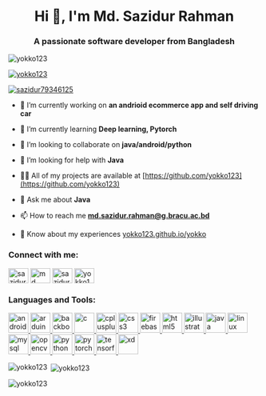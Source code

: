 <h1 align="center">Hi 👋, I'm Md. Sazidur Rahman</h1>
<h3 align="center">A passionate software developer from Bangladesh</h3>

<p align="left"> <img src="https://komarev.com/ghpvc/?username=yokko123&label=Profile%20views&color=0e75b6&style=flat" alt="yokko123" /> </p>

<p align="left"> <a href="https://github.com/ryo-ma/github-profile-trophy"><img src="https://github-profile-trophy.vercel.app/?username=yokko123" alt="yokko123" /></a> </p>

<p align="left"> <a href="https://twitter.com/sazidur79346125" target="blank"><img src="https://img.shields.io/twitter/follow/sazidur79346125?logo=twitter&style=for-the-badge" alt="sazidur79346125" /></a> </p>

- 🔭 I’m currently working on **an andrioid ecommerce app and self driving car**

- 🌱 I’m currently learning **Deep learning, Pytorch**

- 👯 I’m looking to collaborate on **java/android/python**

- 🤝 I’m looking for help with **Java**

- 👨‍💻 All of my projects are available at [https://github.com/yokko123](https://github.com/yokko123)

- 💬 Ask me about **Java**

- 📫 How to reach me **md.sazidur.rahman@g.bracu.ac.bd**

- 📄 Know about my experiences [yokko123.github.io/yokko](yokko123.github.io/yokko)

<h3 align="left">Connect with me:</h3>
<p align="left">
<a href="https://twitter.com/sazidur79346125" target="blank"><img align="center" src="https://cdn.jsdelivr.net/npm/simple-icons@3.0.1/icons/twitter.svg" alt="sazidur79346125" height="30" width="40" /></a>
<a href="https://linkedin.com/in/md-sazidur-rahman-292812158/" target="blank"><img align="center" src="https://cdn.jsdelivr.net/npm/simple-icons@3.0.1/icons/linkedin.svg" alt="md sazidur rahman" height="30" width="40" /></a>
<a href="https://fb.com/sazidur.yokko" target="blank"><img align="center" src="https://cdn.jsdelivr.net/npm/simple-icons@3.0.1/icons/facebook.svg" alt="sazidur rahman yokko" height="30" width="40" /></a>
<a href="https://codeforces.com/profile/yokko123" target="blank"><img align="center" src="https://cdn.jsdelivr.net/npm/simple-icons@3.0.1/icons/codeforces.svg" alt="yokko123" height="30" width="40" /></a>
</p>

<h3 align="left">Languages and Tools:</h3>
<p align="left"> <a href="https://developer.android.com" target="_blank"> <img src="https://devicons.github.io/devicon/devicon.git/icons/android/android-original-wordmark.svg" alt="android" width="40" height="40"/> </a> <a href="https://www.arduino.cc/" target="_blank"> <img src="https://cdn.worldvectorlogo.com/logos/arduino-1.svg" alt="arduino" width="40" height="40"/> </a> <a href="https://backbonejs.org" target="_blank"> <img src="https://devicons.github.io/devicon/devicon.git/icons/backbonejs/backbonejs-original-wordmark.svg" alt="backbonejs" width="40" height="40"/> </a> <a href="https://www.cprogramming.com/" target="_blank"> <img src="https://devicons.github.io/devicon/devicon.git/icons/c/c-original.svg" alt="c" width="40" height="40"/> </a> <a href="https://www.w3schools.com/cpp/" target="_blank"> <img src="https://devicons.github.io/devicon/devicon.git/icons/cplusplus/cplusplus-original.svg" alt="cplusplus" width="40" height="40"/> </a> <a href="https://www.w3schools.com/css/" target="_blank"> <img src="https://devicons.github.io/devicon/devicon.git/icons/css3/css3-original-wordmark.svg" alt="css3" width="40" height="40"/> </a> <a href="https://firebase.google.com/" target="_blank"> <img src="https://www.vectorlogo.zone/logos/firebase/firebase-icon.svg" alt="firebase" width="40" height="40"/> </a> <a href="https://www.w3.org/html/" target="_blank"> <img src="https://devicons.github.io/devicon/devicon.git/icons/html5/html5-original-wordmark.svg" alt="html5" width="40" height="40"/> </a> <a href="https://www.adobe.com/in/products/illustrator.html" target="_blank"> <img src="https://www.vectorlogo.zone/logos/adobe_illustrator/adobe_illustrator-icon.svg" alt="illustrator" width="40" height="40"/> </a> <a href="https://www.java.com" target="_blank"> <img src="https://devicons.github.io/devicon/devicon.git/icons/java/java-original-wordmark.svg" alt="java" width="40" height="40"/> </a> <a href="https://www.linux.org/" target="_blank"> <img src="https://devicons.github.io/devicon/devicon.git/icons/linux/linux-original.svg" alt="linux" width="40" height="40"/> </a> <a href="https://www.mysql.com/" target="_blank"> <img src="https://devicons.github.io/devicon/devicon.git/icons/mysql/mysql-original-wordmark.svg" alt="mysql" width="40" height="40"/> </a> <a href="https://opencv.org/" target="_blank"> <img src="https://www.vectorlogo.zone/logos/opencv/opencv-icon.svg" alt="opencv" width="40" height="40"/> </a> <a href="https://www.python.org" target="_blank"> <img src="https://devicons.github.io/devicon/devicon.git/icons/python/python-original.svg" alt="python" width="40" height="40"/> </a> <a href="https://pytorch.org/" target="_blank"> <img src="https://www.vectorlogo.zone/logos/pytorch/pytorch-icon.svg" alt="pytorch" width="40" height="40"/> </a> <a href="https://www.tensorflow.org" target="_blank"> <img src="https://www.vectorlogo.zone/logos/tensorflow/tensorflow-icon.svg" alt="tensorflow" width="40" height="40"/> </a> <a href="https://www.adobe.com/products/xd.html" target="_blank"> <img src="https://cdn.worldvectorlogo.com/logos/adobe-xd.svg" alt="xd" width="40" height="40"/> </a> </p>

<p><img align="left" src="https://github-readme-stats.vercel.app/api/top-langs?username=yokko123&show_icons=true&theme=dark&locale=en&layout=compact" alt="yokko123" /></p>

<p>&nbsp;<img align="center" src="https://github-readme-stats.vercel.app/api?username=yokko123&show_icons=true&theme=dark&locale=en" alt="yokko123" /></p>

<p><img align="center" src="https://github-readme-streak-stats.herokuapp.com/?user=yokko123&theme=dark" alt="yokko123" /></p>
